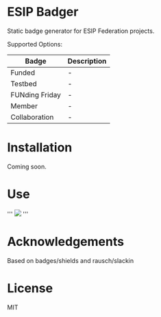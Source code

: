 ESIP Badger
===========

Static badge generator for ESIP Federation projects.

Supported Options:

| Badge | Description |
|-------|-------------|
| Funded | - |
| Testbed | - |
| FUNding Friday | - |
| Member | - |
| Collaboration | - |


Installation
============

Coming soon.


Use
===

'''
<img src="http://example.com/funded.svg">
'''


Acknowledgements
================

Based on badges/shields and rausch/slackin


License
=======
MIT